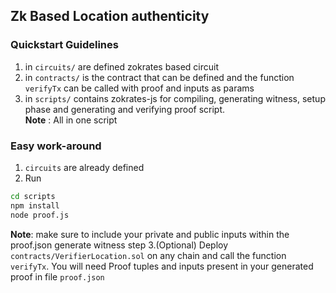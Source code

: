 ## Zk Based Location authenticity 

### Quickstart Guidelines 
1. in `circuits/` are defined zokrates based circuit
2. in `contracts/` is the contract that can be defined and the function `verifyTx` can be called with proof and inputs as params 
3. in `scripts/` contains zokrates-js for compiling, generating witness, setup phase and generating and verifying proof script.                                         
**Note** : All in one script 

### Easy work-around 
1. `circuits` are already defined 
2. Run 
```sh
cd scripts 
npm install 
node proof.js
```
**Note**:  make sure to include your private and public inputs within the proof.json generate witness step 
3.(Optional) Deploy `contracts/VerifierLocation.sol` on any chain and call the function `verifyTx`.
You will need Proof tuples and inputs present in your generated proof in file `proof.json`
